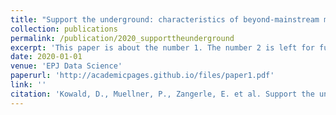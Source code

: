 ```yaml
---
title: "Support the underground: characteristics of beyond-mainstream music listeners"
collection: publications
permalink: /publication/2020_supporttheunderground
excerpt: 'This paper is about the number 1. The number 2 is left for future work.'
date: 2020-01-01
venue: 'EPJ Data Science'
paperurl: 'http://academicpages.github.io/files/paper1.pdf'
link: ''
citation: 'Kowald, D., Muellner, P., Zangerle, E. et al. Support the underground: characteristics of beyond-mainstream music listeners. EPJ Data Sci. 10, 14 (2021). https://doi.org/10.1140/epjds/s13688-021-00268-9'
---
```

